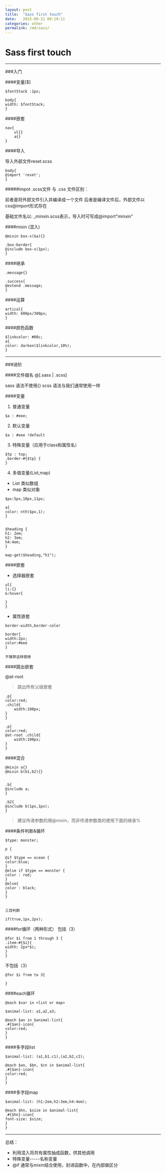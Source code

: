 ```yaml
---
layout: post
title:  "Sass first touch"
date:   2015-09-21 09:19:11
categories: other
permalink: /md/sass/
---
```




Sass first touch
===
---

###入门

####变量[$]

```
$fontStack :1px;

body{
width: $fontStack;
}
```

####嵌套

```
nav{
	ul{}
	a{}
}
```

####导入

导入外部文件reset.scss
```
body{
@import 'reset';
}
```

#####impot .scss文件 与 .css 文件区别：

前者是将外部文件引入并编译成一个文件
后者是编译文件后，外部文件以css@import形式存在

基础文件名以: _minxin.scss表示，导入时可写成@import"minxin"

####mixin (混入)

```
@mixin box-s($a){}

.box-border{
@include box-s(1px);
}
```

####继承

```
.message{}

.success{
@extend .message;
}
```

####运算

```
artical{
width: 600px/300px;
}
```

####颜色函数
```
$linkcolor: #08c;
a{
color: darken($linkcolor,10%);
}

```

---

###进阶

####文件缀名
@[.sass | .scss]

sass 语法不使用{}
scss 语法与我们通常使用一样

####变量

1. 普通变量

```
$a : #eee;
```

2. 默认变量

```
$a : #eee !default
```

3. 特殊变量（应用于class和属性名）

```
$tp : top;
.border-#{$tp} {
}
```

4. 多值变量(List,map)

- List 类似数组
- map 类似对象

```
$px:5px,10px,11px;

a{
color: nth($px,1);
}


$heading {
h1: 2em;
h2: 3em;
h4:4em;
}

map-get($heading,"h1");

```

####嵌套

- 选择器嵌套

```
ul{
li:{}
&:hover{

}
}
```

- 属性嵌套

```
border-width,border-color

border{
width:2px;
color:#eee
}
```
`不推荐这样使用`


####跳出嵌套

@at-root

> 跳出所有父级嵌套

```
.p{
color:red;
.child{
	width:100px;
}
}

.p{
color:red;
@at-root .child{
	width:100px;
}
}
```

####混合

```
@mixin a{}
@mixin b(b1,b2){}


.b{
@include a;
}

.b2{
@include b(1px,1px);
}
```

> 建议传递参数的用@mixin，而非传递参数类的使用下面的继承%

####条件判断&循环

```
$type: monster;

p {

@if $type == ocean {
color:blue;
}
@else if $type == monster {
color : red;
}
@else{
color : black;
}
}


三目判断

if(true,1px,2px);

```

####for循环（两种形式）
包括（3）
```
@for $i from 1 through 3 {
.item-#{$i}{
width: 2px*$i;
}
}
```

不包括（3）

```
@for $i from to 3{

}
```


####each循环

```
@each $var in <list or map>

$animal-list: a1,a2,a3;

@each $an in $animal-list{
.#{$an}-icon{
color:red;
}
}
```

####多字段list

```
$animal-list: (a1,b1.c1),(a2,b2,c2);

@each $an, $bn, $cn in $animal-list{
.#{$an}-icon{
color:red;
}
}
```

####多字段map

```
$animal-list: (h1:2em,h2:3em,h4:4em);

@each $hn, $size in $animal-list{
.#{$hn}-icon{
font-size: $size;
}
}
```
---

总结：
- 利用混入将共有属性抽成函数，供其他调用
- 特殊变量-----名称变量
- @if 通常与mixin结合使用，封进函数中，在内部做区分
